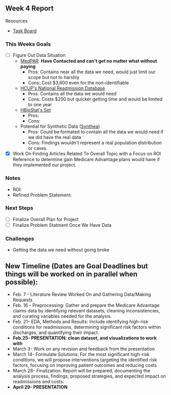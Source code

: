 ## Week 4 Report

Resources
- [Task Board](https://github.com/users/anderson-nicole/projects/2)

### This Weeks Goals
- [ ] Figure Out Data Situation
  - [MedPAR](https://www.cms.gov/data-research/files-for-order/limited-data-set-lds-files/medpar-limited-data-set-lds-hospital-national): **Have Contacted and can't get no matter what without paying**
    - Pros: Contains near all the data we need, would just limit our scope but not to harshly
    - Cons: Cost $3,600 even for the non-identifiable 
  - [HCUP's National Readmission Database](https://hcup-us.ahrq.gov/nrdoverview.jsp)
    - Pros: Contains all the data we would need
    - Cons: Costs $200 but quicker getting time and would be limited to one year
  - [HBioStat's Set](https://archive.ics.uci.edu/dataset/880/support2)
    - Pros:
    - Cons: 
  - Potential for Synthetic Data ([Synthea](https://synthetichealth.github.io/synthea/))
    - Pros: Could be formated to contain all the data we would need if we did have the real data
    - Cons: Findings wouldn't represent a real population distribution or cases. 
- [X] Work On Finding Articles Related To Overall Topic with a Focus on ROI Reference to determine gain Medicare Advantage plans would have if they implemented our project.

### Notes
- ROI:
- Refined Problem Statement: 


### Next Steps
- [ ] Finalize Overall Plan for Project
- [ ] Finalize Problem Statment Once We Have Data

### Challenges
- Getting the data we need without going broke

## __New Timeline (Dates are Goal Deadlines but things will be worked on in parallel when possible):__
- Feb. 7 - Literature Review Worked On and Gathering Data/Making Requests
- Feb. 16 - Preprocessing: Gather and prepare the Medicare Advantage claims data by identifying relevant datasets, cleaning inconsistencies, and curating variables needed for the analysis.
- Feb. 21- EDA, Methods and Results: Include identifying high-risk conditions for readmissions, determining significant risk factors within discharges, and quantifying their impact.
- **Feb.25- PRESENTATION: clean dataset, and visualizations to work with**
- March 3- Work on any revision and feedback from the presentation
- March 14- Formulate Solutions: For the most significant high-risk conditions, we will propose interventions targeting the identified risk factors, focusing on improving patient outcomes and reducing costs
- March 28- Finalization: Report will be prepared, documenting the analysis process, findings, proposed strategies, and expected impact on readmissions and costs.
- **April 29- PRESENTATION**
